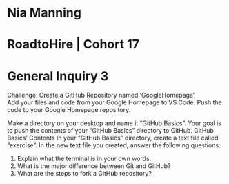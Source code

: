 # Nia Manning
# RoadtoHire | Cohort 17
# General Inquiry 3

Challenge:
Create a GitHub Repository named ‘GoogleHomepage’,  
Add your files and code from your Google Homepage to VS Code.
Push the code to your Google Homepage repository.

Make a directory on your desktop and name it “GitHub Basics”.  Your goal is to push the contents of your “GitHub Basics” directory to GitHub.
GitHub Basics’ Contents
In your “GitHub Basics” directory, create a text file called “exercise”. 
In the new text file you created, answer the following questions:
1. Explain what the terminal is in your own words.
2. What is the major difference between Git and GitHub?
3.  What are the steps to fork a GitHub repository?
